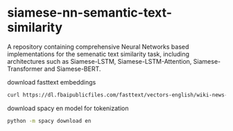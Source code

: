 # siamese-nn-semantic-text-similarity
A repository containing comprehensive Neural Networks based implementations for the semenatic text similarity task, including architectures such as Siamese-LSTM, Siamese-LSTM-Attention, Siamese-Transformer and Siamese-BERT.


download fasttext embeddings
```bash
curl https://dl.fbaipublicfiles.com/fasttext/vectors-english/wiki-news-300d-1M.vec.zip >> wiki-news-300d-1M.vec.zip
```

download spacy en model for tokenization
```bash
python -m spacy download en
```